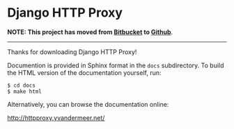 Django HTTP Proxy
=================

**NOTE: This project has moved from [Bitbucket][1] to [Github][2]**.

---

Thanks for downloading Django HTTP Proxy!

Documention is provided in Sphinx format in the `docs` subdirectory. To
build the HTML version of the documentation yourself, run:

    $ cd docs
    $ make html

Alternatively, you can browse the documentation online:

http://httpproxy.yvandermeer.net/


[1]: https://bitbucket.org/yvandermeer/django-http-proxy
[2]: https://github.com/yvandermeer/django-http-proxy
